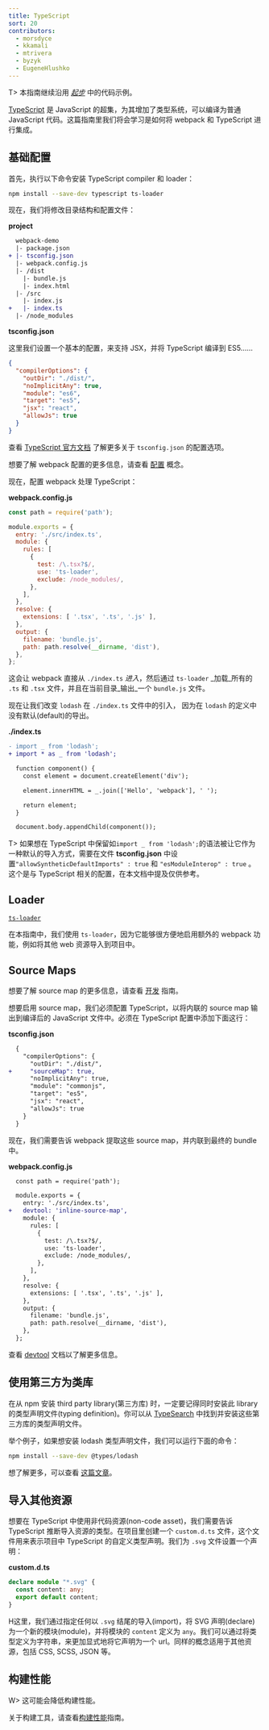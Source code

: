 ```yaml
---
title: TypeScript
sort: 20
contributors:
  - morsdyce
  - kkamali
  - mtrivera
  - byzyk
  - EugeneHlushko
---
```


T> 本指南继续沿用 [_起步_](/guides/getting-started/) 中的代码示例。

[TypeScript](https://www.typescriptlang.org) 是 JavaScript 的超集，为其增加了类型系统，可以编译为普通 JavaScript 代码。这篇指南里我们将会学习是如何将 webpack 和 TypeScript 进行集成。


## 基础配置

首先，执行以下命令安装 TypeScript compiler 和 loader：

``` bash
npm install --save-dev typescript ts-loader
```

现在，我们将修改目录结构和配置文件：

__project__

``` diff
  webpack-demo
  |- package.json
+ |- tsconfig.json
  |- webpack.config.js
  |- /dist
    |- bundle.js
    |- index.html
  |- /src
    |- index.js
+   |- index.ts
  |- /node_modules
```

__tsconfig.json__

这里我们设置一个基本的配置，来支持 JSX，并将 TypeScript 编译到 ES5……

``` json
{
  "compilerOptions": {
    "outDir": "./dist/",
    "noImplicitAny": true,
    "module": "es6",
    "target": "es5",
    "jsx": "react",
    "allowJs": true
  }
}
```

查看 [TypeScript 官方文档](https://www.typescriptlang.org/docs/handbook/tsconfig-json.html) 了解更多关于 `tsconfig.json` 的配置选项。

想要了解 webpack 配置的更多信息，请查看 [配置](/concepts/configuration/) 概念。

现在，配置 webpack 处理 TypeScript：

__webpack.config.js__

``` js
const path = require('path');

module.exports = {
  entry: './src/index.ts',
  module: {
    rules: [
      {
        test: /\.tsx?$/,
        use: 'ts-loader',
        exclude: /node_modules/,
      },
    ],
  },
  resolve: {
    extensions: [ '.tsx', '.ts', '.js' ],
  },
  output: {
    filename: 'bundle.js',
    path: path.resolve(__dirname, 'dist'),
  },
};
```

这会让 webpack 直接从 `./index.ts` _进入_，然后通过 `ts-loader` _加载_所有的 `.ts` 和 `.tsx` 文件，并且在当前目录_输出_一个 `bundle.js` 文件。

现在让我们改变 `lodash` 在 `./index.ts` 文件中的引入，
因为在 `lodash` 的定义中没有默认(default)的导出。

__./index.ts__

``` diff
- import _ from 'lodash';
+ import * as _ from 'lodash';

  function component() {
    const element = document.createElement('div');

    element.innerHTML = _.join(['Hello', 'webpack'], ' ');

    return element;
  }

  document.body.appendChild(component());
```

T> 如果想在 TypeScript 中保留如`import _ from 'lodash';`的语法被让它作为一种默认的导入方式，需要在文件 __tsconfig.json__ 中设置`"allowSyntheticDefaultImports" : true` 和 `"esModuleInterop" : true` 。这个是与 TypeScript 相关的配置，在本文档中提及仅供参考。

## Loader

[`ts-loader`](https://github.com/TypeStrong/ts-loader)

在本指南中，我们使用 `ts-loader`，因为它能够很方便地启用额外的 webpack 功能，例如将其他 web 资源导入到项目中。


## Source Maps

想要了解 source map 的更多信息，请查看 [开发](/guides/development) 指南。

想要启用 source map，我们必须配置 TypeScript，以将内联的 source map 输出到编译后的 JavaScript 文件中。必须在 TypeScript 配置中添加下面这行：

__tsconfig.json__

``` diff
  {
    "compilerOptions": {
      "outDir": "./dist/",
+     "sourceMap": true,
      "noImplicitAny": true,
      "module": "commonjs",
      "target": "es5",
      "jsx": "react",
      "allowJs": true
    }
  }
```

现在，我们需要告诉 webpack 提取这些 source map，并内联到最终的 bundle 中。

__webpack.config.js__

``` diff
  const path = require('path');

  module.exports = {
    entry: './src/index.ts',
+   devtool: 'inline-source-map',
    module: {
      rules: [
        {
          test: /\.tsx?$/,
          use: 'ts-loader',
          exclude: /node_modules/,
        },
      ],
    },
    resolve: {
      extensions: [ '.tsx', '.ts', '.js' ],
    },
    output: {
      filename: 'bundle.js',
      path: path.resolve(__dirname, 'dist'),
    },
  };
```

查看 [devtool](/configuration/devtool/) 文档以了解更多信息。


## 使用第三方为类库

在从 npm 安装 third party library(第三方库) 时，一定要记得同时安装此 library 的类型声明文件(typing definition)。你可以从 [TypeSearch](https://microsoft.github.io/TypeSearch/) 中找到并安装这些第三方库的类型声明文件。

举个例子，如果想安装 lodash 类型声明文件，我们可以运行下面的命令：

``` bash
npm install --save-dev @types/lodash
```

想了解更多，可以查看 [这篇文章](https://blogs.msdn.microsoft.com/typescript/2016/06/15/the-future-of-declaration-files/)。


## 导入其他资源

想要在 TypeScript 中使用非代码资源(non-code asset)，我们需要告诉 TypeScript 推断导入资源的类型。在项目里创建一个 `custom.d.ts` 文件，这个文件用来表示项目中 TypeScript 的自定义类型声明。我们为 `.svg` 文件设置一个声明：

__custom.d.ts__

```typescript
declare module "*.svg" {
  const content: any;
  export default content;
}
```

H这里，我们通过指定任何以 `.svg` 结尾的导入(import)，将 SVG 声明(declare) 为一个新的模块(module)，并将模块的 `content` 定义为 `any`。我们可以通过将类型定义为字符串，来更加显式地将它声明为一个 url。同样的概念适用于其他资源，包括 CSS, SCSS, JSON 等。


## 构建性能

W> 这可能会降低构建性能。

关于构建工具，请查看[构建性能](/guides/build-performance/)指南。
